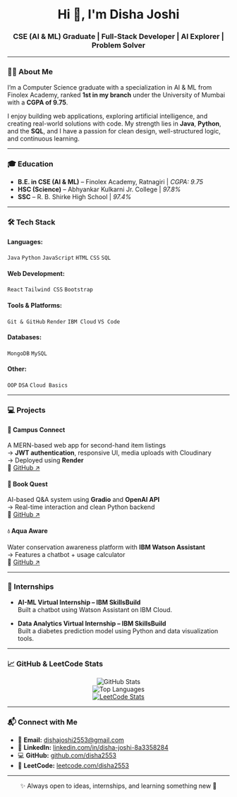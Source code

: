 <h1 align="center">Hi 👋, I'm Disha Joshi</h1>
<h3 align="center">CSE (AI & ML) Graduate | Full-Stack Developer | AI Explorer | Problem Solver</h3>

---

### 👩‍💻 About Me

I’m a Computer Science graduate with a specialization in AI & ML from Finolex Academy, ranked **1st in my branch** under the University of Mumbai with a **CGPA of 9.75**.  

I enjoy building  web applications, exploring artificial intelligence, and creating real-world solutions with code. My strength lies in **Java**, **Python**, and the **SQL**, and I have a passion for clean design, well-structured logic, and continuous learning.  

---

### 🎓 Education

- **B.E. in CSE (AI & ML)** – Finolex Academy, Ratnagiri | *CGPA: 9.75*  
- **HSC (Science)** – Abhyankar Kulkarni Jr. College | *97.8%*  
- **SSC** – R. B. Shirke High School | *97.4%*

---

### 🛠️ Tech Stack

#### Languages:
`Java` `Python` `JavaScript` `HTML` `CSS` `SQL`

#### Web Development:
`React` `Tailwind CSS` `Bootstrap`

#### Tools & Platforms:
`Git & GitHub` `Render` `IBM Cloud` `VS Code`

#### Databases:
`MongoDB` `MySQL`

#### Other:
`OOP` `DSA` `Cloud Basics`

---

### 💻 Projects

#### 📱 Campus Connect  
A MERN-based web app for second-hand item listings  
→ **JWT authentication**, responsive UI, media uploads with Cloudinary  
→ Deployed using **Render**  
🔗 [GitHub ↗](https://github.com/disha2553/Campus-Connect)

#### 📖 Book Quest  
AI-based Q&A system using **Gradio** and **OpenAI API**  
→ Real-time interaction and clean Python backend  
🔗 [GitHub ↗](https://github.com/disha2553/Book-Quest)

#### 💧 Aqua Aware  
Water conservation awareness platform with **IBM Watson Assistant**  
→ Features a chatbot + usage calculator  
🔗 [GitHub ↗](https://github.com/disha2553/AquaAware)

---

### 💼 Internships

- **AI-ML Virtual Internship – IBM SkillsBuild**  
  Built a chatbot using Watson Assistant on IBM Cloud.

- **Data Analytics Virtual Internship – IBM SkillsBuild**  
  Built a diabetes prediction model using Python and data visualization tools.

---

### 📈 GitHub & LeetCode Stats

<div align="center">

![GitHub Stats](https://github-readme-stats.vercel.app/api?username=disha2553&show_icons=true&theme=radical)  
![Top Languages](https://github-readme-stats.vercel.app/api/top-langs/?username=disha2553&layout=compact&theme=radical)   
[![LeetCode Stats](https://leetcard.jacoblin.cool/disha2553?theme=dark&font=Fira%20Code&ext=heatmap)](https://leetcode.com/disha2553/)

</div>

---

### 📬 Connect with Me

- 📧 **Email:** dishajoshi2553@gmail.com  
- 🔗 **LinkedIn:** [linkedin.com/in/disha-joshi-8a3358284](https://www.linkedin.com/in/disha-joshi-8a3358284)  
- 💻 **GitHub:** [github.com/disha2553](https://github.com/disha2553)  
- 🧠 **LeetCode:** [leetcode.com/disha2553](https://leetcode.com/u/Disha_Joshi/)

---

<div align="center">✨ Always open to ideas, internships, and learning something new 🌱</div>

<!--
**disha2553/disha2553** is a ✨ _special_ ✨ repository because its `README.md` (this file) appears on your GitHub profile.

Here are some ideas to get you started:

- 🔭 I’m currently working on ...
- 🌱 I’m currently learning ...
- 👯 I’m looking to collaborate on ...
- 🤔 I’m looking for help with ...
- 💬 Ask me about ...
- 📫 How to reach me: ...
- 😄 Pronouns: ...
- ⚡ Fun fact: ...
-->
